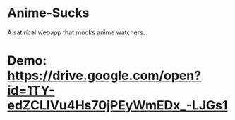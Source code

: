 # Anime-Sucks
A satirical webapp that mocks anime watchers.

# Demo: https://drive.google.com/open?id=1TY-edZCLIVu4Hs70jPEyWmEDx_-LJGs1



